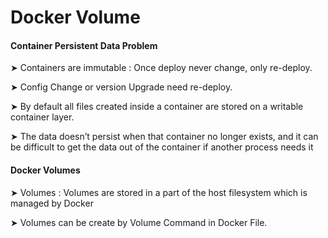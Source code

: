 # Docker Volume


#### Container Persistent Data Problem 

➤ Containers are immutable : Once deploy never change, only re-deploy. 

➤ Config Change or version Upgrade need re-deploy. 

➤ By default all files created inside a container are stored on a writable container layer.

➤ The data doesn’t persist when that container no longer exists, and it can be difficult to get the data out of the container if another process needs it

#### Docker Volumes 

➤ Volumes : Volumes are stored in a part of the host filesystem which is managed by Docker

➤ Volumes can be create by Volume Command in Docker File. 
